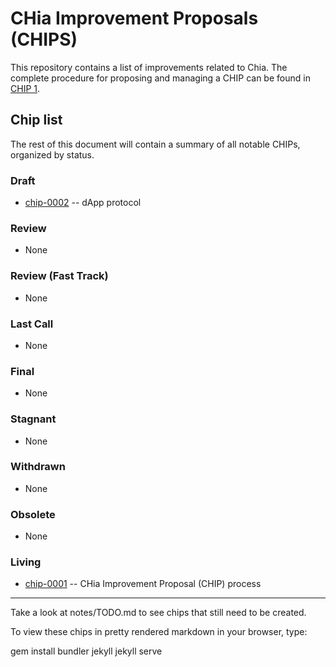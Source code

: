 # CHia Improvement Proposals (CHIPS)

This repository contains a list of improvements related to Chia. The complete procedure for proposing and managing a CHIP can be found in [CHIP 1](/CHIPs/chip-0001.md).

## Chip list
The rest of this document will contain a summary of all notable CHIPs, organized by status.

### Draft
* [chip-0002](https://github.com/Chia-Network/chips/blob/b4dad7c02949a807d96e7d86d7a09312a2c0c020/CHIPs/chip-0002.md) -- dApp protocol

### Review
* None

### Review (Fast Track)
* None

### Last Call
* None

### Final
* None

### Stagnant
* None

### Withdrawn
* None

### Obsolete
* None

### Living
* [chip-0001](/CHIPs/chip-0001.md) -- CHia Improvement Proposal (CHIP) process

-----

Take a look at notes/TODO.md to see chips that still need to be created.

To view these chips in pretty rendered markdown in your browser, type:

gem install bundler jekyll
jekyll serve
